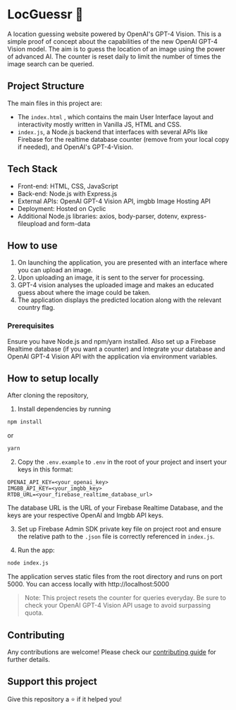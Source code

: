 # LocGuessr 📍

A location guessing website powered by OpenAI's GPT-4 Vision. This is a simple proof of concept about the capabilities of the new OpenAI GPT-4 Vision model. The aim is to guess the location of an image using the power of advanced AI. The counter is reset daily to limit the number of times the image search can be queried.

## Project Structure
The main files in this project are:
- The `index.html` , which contains the main User Interface layout and interactivity mostly written in Vanilla JS, HTML and CSS. 
- `index.js`, a Node.js backend that interfaces with several APIs like Firebase for the realtime database counter (remove from your local copy if needed), and OpenAI's GPT-4-Vision. 

## Tech Stack
- Front-end: HTML, CSS, JavaScript
- Back-end: Node.js with Express.js
- External APIs: OpenAI GPT-4 Vision API, imgbb Image Hosting API
- Deployment: Hosted on Cyclic
- Additional Node.js libraries: axios, body-parser, dotenv, express-fileupload and form-data

## How to use
1. On launching the application, you are presented with an interface where you can upload an image.
2. Upon uploading an image, it is sent to the server for processing. 
3. GPT-4 vision analyses the uploaded image and makes an educated guess about where the image could be taken. 
4. The application displays the predicted location along with the relevant country flag. 

### Prerequisites
Ensure you have Node.js and npm/yarn installed. Also set up a Firebase Realtime database (if you want a counter) and Integrate your database and OpenAI GPT-4 Vision API with the application via environment variables.

## How to setup locally
After cloning the repository,

1. Install dependencies by running 
```bash
npm install 
```
or 
```bash
yarn
```
2. Copy the `.env.example` to `.env` in the root of your project and insert your keys in this format:
```env
OPENAI_API_KEY=<your_openai_key>
IMGBB_API_KEY=<your_imgbb_key>
RTDB_URL=<your_firebase_realtime_database_url>
```
The database URL is the URL of your Firebase Realtime Database, and the keys are your respective OpenAI and Imgbb API keys.

3. Set up Firebase Admin SDK private key file on project root and ensure the relative path to the `.json` file is correctly referenced in `index.js`.

4. Run the app:
```bash
node index.js
```
The application serves static files from the root directory and runs on port 5000. You can access locally with http://localhost:5000

> Note: This project resets the counter for queries everyday. Be sure to check your OpenAI GPT-4 Vision API usage to avoid surpassing quota.


## Contributing
Any contributions are welcome! Please check our [contributing guide](./CONTRIBUTING.md) for further details.

## Support this project
Give this repository a ⭐ if it helped you!


